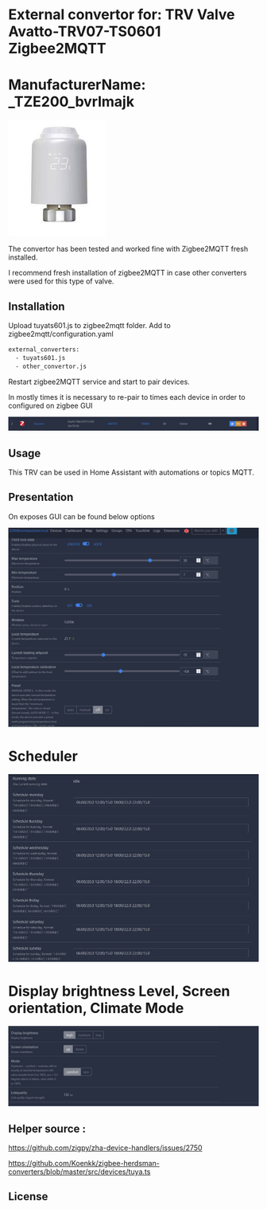 #  External convertor for:  TRV Valve Avatto-TRV07-TS0601 Zigbee2MQTT
#  ManufacturerName:   _TZE200_bvrlmajk

![Alt text](pictures/Avatto-TRV07-TS0601.JPG)

The convertor has been tested and worked fine with Zigbee2MQTT fresh installed.

I recommend fresh installation of zigbee2MQTT in case other converters were used for this type of valve. 


## Installation

Upload tuyats601.js to zigbee2mqtt folder.
Add to zigbee2mqtt/configuration.yaml 

```bash
external_converters:
  - tuyats601.js
  - other_convertor.js
```
Restart zigbee2MQTT service and start to pair devices. 

In mostly  times it is necessary to re-pair to times each device in order to configured on zigbee GUI

![Alt text](pictures/Zigbee_Device.JPG)

## Usage

This TRV can be used in Home Assistant with automations or  topics MQTT.

## Presentation
On exposes GUI can be found below options

![Alt text](pictures/Avatto_exposes_1.JPG)

# Scheduler 

![Alt text](pictures/Avatto_exposes_Schedule.JPG)

#  Display brightness Level, Screen orientation, Climate Mode

![Alt text](pictures/Avatto_exposes_2.JPG)

## Helper source :

https://github.com/zigpy/zha-device-handlers/issues/2750
    
https://github.com/Koenkk/zigbee-herdsman-converters/blob/master/src/devices/tuya.ts

## License

